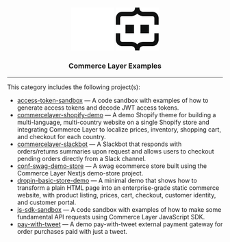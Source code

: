 <div align="center">

![Commerce Layer Logo](/.assets/cl-light.svg#gh-dark-mode-only)
![Commerce Layer Logo](/.assets/cl-dark.svg#gh-light-mode-only)

<h3>Commerce Layer Examples</h3>

</div>

---

This category includes the following project(s):

- [access-token-sandbox](./access-token-sandbox) — A code sandbox with examples of how to generate access tokens and decode JWT access tokens.
- [commercelayer-shopify-demo](./commercelayer-shopify-demo) — A demo Shopify theme for building a multi-language, multi-country website on a single Shopify store and integrating Commerce Layer to localize prices, inventory, shopping cart, and checkout for each country.
- [commercelayer-slackbot](./commercelayer-slackbot) — A Slackbot that responds with orders/returns summaries upon request and allows users to checkout pending orders directly from a Slack channel.
- [conf-swag-demo-store](./conf-swag-demo-store) — A swag ecommerce store built using the Commerce Layer Nextjs demo-store project.
- [dropin-basic-store-demo](./dropin-basic-store-demo) — A minimal demo that shows how to transform a plain HTML page into an enterprise-grade static commerce website, with product listing, prices, cart, checkout, customer identity, and customer portal.
- [js-sdk-sandbox](./js-sdk-sandbox) — A code sandbox with examples of how to make some fundamental API requests using Commerce Layer JavaScript SDK.
- [pay-with-tweet](./pay-with-tweet) — A demo pay-with-tweet external payment gateway for order purchases paid with just a tweet.
